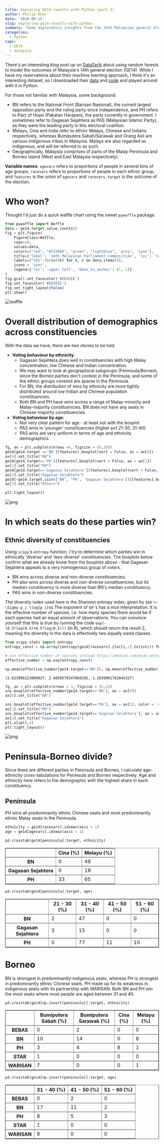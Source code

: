 ```yaml
---
title: Exploring GE14 results with Python (part 1)
author: Philip Khor
date: '2018-08-25'
slug: exploring-ge14-results-with-python
summary: "Some exploratory insights from the 14th Malaysian general election"
categories:
  - Python
tags:
  - GE14
  - malaysia
---
```


There's an interesting blog post up on [DataTarik](https://datatarik.com/home/2018/8/21/exploring-ge14-with-data-science-part-1) about using random forests to model the outcomes of Malaysia's 14th general election (GE14). While I have my reservations about their machine learning approach, I think it's an interesting dataset, so I downloaded their [data](https://github.com/khoo-j/MsiaGE14/blob/master/GE14_Age-Ethnicity-bySeats.xlsx) and [code](https://github.com/khoo-j/MsiaGE14/blob/master/Random_Forest_2018-Age%20and%20Ethnicity.ipynb) and played around with it in Python.

For those not familiar with Malaysia, some background:

-   BN refers to the National Front (Barisan Nasional), the current largest opposition party and the ruling party since independence, and PH refers to Pact of Hope (Pakatan Harapan), the party currently in government. I sometimes refer to Gagasan Sejahtera as PAS (Malaysian Islamic Party), as they were the leading party in this electoral coalition.
-   Melayu, Cina and India refer to ethnic Malays, Chinese and Indians respectively, whereas Bumiputera Sabah/Sarawak and Orang Asli are various indigenous tribes in Malaysia. Malays are also regarded as indigenous, and will be referred to as such.
-   Geographically, Malaysia comprises of parts of the Malay Peninsula and Borneo island (West and East Malaysia respectively).

**Variable names**: `agevars` refers to proportions of people in several bins of age groups, `racevars` refers to proportions of people in each ethnic group, and `features` is the union of `agevars` and `racevars`. `target` is the outcome of the election.

# Who won?

Thought I'd just do a quick waffle chart using the sweet `pywaffle` package.

``` python
from pywaffle import Waffle
data = ge14.target.value_counts()
fig = plt.figure(
    FigureClass=Waffle, 
    rows=10, 
    values=data, 
    colors=("red", "#232066", "green", "lightblue", 'grey', 'cyan'),
    title={'label': '14th Malaysian Parliament composition', 'loc': 'left'},
    labels=["{0}".format(k) for k, v in data.items()],
    icons = 'user',
    legend={'loc': 'upper left', 'bbox_to_anchor': (1, 1)}
)
fig.gca().set_facecolor('#EEEEEE')
fig.set_facecolor('#EEEEEE')
fig.set_tight_layout(False)
plt.show()
```

![waffle](/img/output_6_0.png)

# Overall distribution of demographics across constituencies

With the data we have, there are two stories to be told:

-   **Voting behaviour by ethnicity**:
    -   Gagasan Sejahtera does well in constituencies with high Malay concentration, low Chinese and Indian concentration.
    -   We may want to look at geographical subgroups (Peninsula/Borneo), since the Borneo parties don't contest in the Peninsula, and some of the ethnic groups covered are sparse in the Peninsula.
    -   For BN, the distribution of wins by ethnicity are more tightly distributed around low Indian and Chinese population constituencies.
    -   Both BN and PH have wins across a range of Malay-minority and Malay-majority constituencies. BN does not have any seats in Chinese-majority constituencies.
-   **Voting behaviour by age**:
    -   Not very clear pattern for age - at least not with the boxplot
    -   PAS wins in 'younger' constituencies (higher pct 21-30, 31-40)
    -   PAS wins are very uniform in terms of age and ethnicity demographics

``` python
fg, ax = plt.subplots(nrows =4, figsize = (6,20))
ge14[ge14.target =='BN'][features].boxplot(vert = False, ax = ax[0])
ax[0].set_title("BN")
ge14[ge14.target=='PH'][features].boxplot(vert = False, ax = ax[1])
ax[1].set_title("PH")
ge14[ge14.target=='Gagasan Sejahtera'][features].boxplot(vert = False, ax = ax[2])
ax[2].set_title("Gagasan Sejahtera")
ge14[~ge14.target.isin(['BN', 'PH', 'Gagasan Sejahtera'])][features].boxplot(vert = False, ax = ax[3])
ax[3].set_title("Others")

plt.tight_layout()
```

![png](/img/output_8_0.png)

# In which seats do these parties win?

## Ethnic diversity of constituencies

Using `scipy`'s `entropy` function, I try to determine which parties win in ethnically 'diverse' and 'less-diverse' constituencies. The boxplots below confirm what we already know from the boxplots above - that Gagasan Sejahtera appeals to a very homogenous group of voters.

-   BN wins across diverse and non-diverse constituencies;
-   PH also wins across diverse and non-diverse constituencies, but its median constituency is more diverse than BN's median constituency.
-   PAS wins in non-diverse constituencies.

The diversity index used here is the Shannon entropy index, given by `$$H'=-\Sigma p_i \log{p_i}$$` The exponent of `$H'$` has a nice interpretation. It is the effective number of species, i.e. how many species there would be if each species had an equal amount of observations. You can convince yourself that this is true by running the code `exp(-(0.5*log(0.5)+0.5*log(0.5)))` (in R), which should return the result 2, meaning the diversity in the data is effectively two equally sized classes.

``` python
from scipy.stats import entropy
entropy_const = np.array([entropy(ge14[racevars].iloc[i,:].tolist()) for i in range(len(ge14))])

# use effective number of species instead https://medium.com/@sam.weinger/how-diverse-are-names-in-america-f74b07e031bd
effective_number = np.exp(entropy_const)

np.mean(effective_number[ge14.target=='BN']), np.mean(effective_number[ge14.target=='PH']), np.mean(effective_number[ge14.target=='Gagasan Sejahtera'])
```

    (2.023986123800037, 2.4850578347860295, 1.2839901761045327)

``` python
fg, ax = plt.subplots(nrows = 3, figsize = (5,5))
sns.boxplot(effective_number[ge14.target=='BN'], ax = ax[0])
ax[0].set_title("BN")

sns.boxplot(effective_number[ge14.target=='PH'], ax = ax[1], color = 'r')
ax[1].set_title("PH")
sns.boxplot(effective_number[ge14.target=='Gagasan Sejahtera'], ax = ax[2], color = 'g')
ax[2].set_title("Gagasan Sejahtera")
plt.xlim(0,4)
plt.tight_layout()
```

![png](/img/output_17_1.png)

# Peninsula-Borneo divide?

Since there are different parties in Peninsula and Borneo, I calculate age-ethnicity cross-tabulations for Peninsula and Borneo respectively. Age and ethnicity here refers to the demographic with the highest share in each constituency.

## Peninsula

PH wins all predominantly ethnic Chinese seats and most predominantly ethnic Malay seats in the Peninsula.

``` python
ethnicity = ge14[racevars].idxmax(axis = 1)
age = ge14[agevars].idxmax(axis = 1)

pd.crosstab(ge14[peninsula].target, ethnicity)
```

<!--html_preserve-->
<div>
<style scoped>
    .dataframe tbody tr th:only-of-type {
        vertical-align: middle;
    }

    .dataframe tbody tr th {
        vertical-align: top;
    }

    .dataframe thead th {
        text-align: center;
    }
</style>
<table border="1" class="dataframe">
  <thead>
    <tr style="text-align: center;">
      <th></th>
      <th>Cina (%)</th>
      <th>Melayu (%)</th>
    </tr>
  </thead>
  <tbody>
    <tr>
      <th>BN</th>
      <td>0</td>
      <td>49</td>
    </tr>
    <tr>
      <th>Gagasan Sejahtera</th>
      <td>0</td>
      <td>18</td>
    </tr>
    <tr>
      <th>PH</th>
      <td>33</td>
      <td>65</td>
    </tr>
  </tbody>
</table>
</div>

<!--/html_preserve-->

``` python
pd.crosstab(ge14[peninsula].target, age)
```

<!--html_preserve--><div>
<style scoped>
    .dataframe tbody tr th:only-of-type {
        vertical-align: middle;
    }

    .dataframe tbody tr th {
        vertical-align: top;
    }

    .dataframe thead th {
        text-align: center;
    }
</style>
<table border="1" class="dataframe">
  <thead>
    <tr style="text-align: center;">
      <th></th>
      <th>21 - 30 (%)</th>
      <th>31 - 40 (%)</th>
      <th>41 - 50 (%)</th>
      <th>51 - 60 (%)</th>
    </tr>

  </thead>
  <tbody>
    <tr>
      <th>BN</th>
      <td>2</td>
      <td>47</td>
      <td>0</td>
      <td>0</td>
    </tr>
    <tr>
      <th>Gagasan Sejahtera</th>
      <td>3</td>
      <td>15</td>
      <td>0</td>
      <td>0</td>
    </tr>
    <tr>
      <th>PH</th>
      <td>0</td>
      <td>77</td>
      <td>11</td>
      <td>10</td>
    </tr>
  </tbody>
</table>
</div><!--/html_preserve-->

# Borneo

BN is strongest in predominantly-indigenous seats, whereas PH is strongest in predominantly ethnic Chinese seats. PH made up for its weakness in indigenous seats with its partnership with WARISAN. Both BN and PH win the most seats where most people are aged between 31 and 40.

``` python
pd.crosstab(ge14[np.invert(peninsula)].target, ethnicity)
```

<!--html_preserve--><div>
<style scoped>
    .dataframe tbody tr th:only-of-type {
        vertical-align: middle;
    }

    .dataframe tbody tr th {
        vertical-align: top;
    }

    .dataframe thead th {
        text-align: center;
    }
</style>
<table border="1" class="dataframe">
  <thead>
    <tr style="text-align: center;">
      <th></th>
      <th>Bumiputera Sabah (%)</th>
      <th>Bumiputera Sarawak (%)</th>
      <th>Cina (%)</th>
      <th>Melayu (%)</th>
    </tr>
  </thead>
  <tbody>
    <tr>
      <th>BEBAS</th>
      <td>0</td>
      <td>2</td>
      <td>0</td>
      <td>0</td>
    </tr>
    <tr>
      <th>BN</th>
      <td>10</td>
      <td>14</td>
      <td>0</td>
      <td>6</td>
    </tr>
    <tr>
      <th>PH</th>
      <td>3</td>
      <td>4</td>
      <td>8</td>
      <td>1</td>
    </tr>
    <tr>
      <th>STAR</th>
      <td>1</td>
      <td>0</td>
      <td>0</td>
      <td>0</td>
    </tr>
    <tr>
      <th>WARISAN</th>
      <td>7</td>
      <td>0</td>
      <td>0</td>
      <td>1</td>
    </tr>
  </tbody>
</table>
</div>
<!--/html_preserve-->

``` python
pd.crosstab(ge14[np.invert(peninsula)].target, age)
```

<!--html_preserve-->


<div>
<style scoped>
    .dataframe tbody tr th:only-of-type {
        vertical-align: middle;
    }

    .dataframe tbody tr th {
        vertical-align: top;
    }

    .dataframe thead th {
        text-align: center;
    }
</style>
<table border="1" class="dataframe">
  <thead>
    <tr style="text-align: center;">
      <th></th>
      <th>31 - 40 (%)</th>
      <th>41 - 50 (%)</th>
      <th>51 - 60 (%)</th>
    </tr>
  </thead>
  <tbody>
    <tr>
      <th>BEBAS</th>
      <td>0</td>
      <td>2</td>
      <td>0</td>
    </tr>
    <tr>
      <th>BN</th>
      <td>17</td>
      <td>11</td>
      <td>2</td>
    </tr>
    <tr>
      <th>PH</th>
      <td>8</td>
      <td>5</td>
      <td>3</td>
    </tr>
    <tr>
      <th>STAR</th>
      <td>1</td>
      <td>0</td>
      <td>0</td>
    </tr>
    <tr>
      <th>WARISAN</th>
      <td>8</td>
      <td>0</td>
      <td>0</td>
    </tr>
  </tbody>
</table>
</div>


<!--/html_preserve-->
